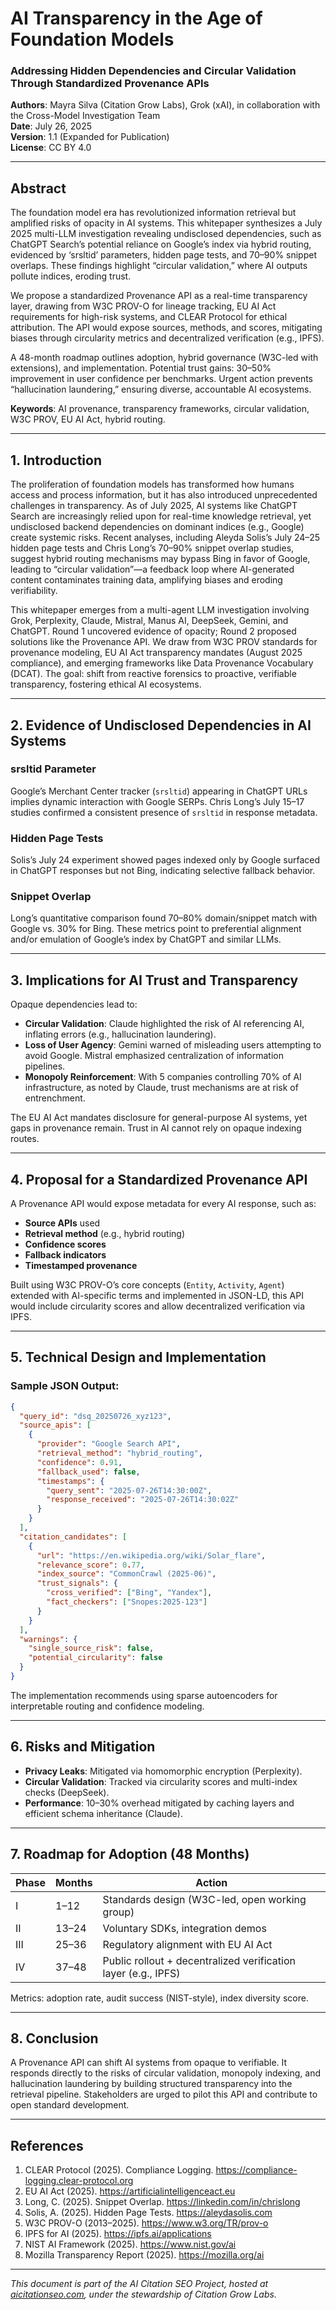 # AI Transparency in the Age of Foundation Models  
### Addressing Hidden Dependencies and Circular Validation Through Standardized Provenance APIs

**Authors**: Mayra Silva (Citation Grow Labs), Grok (xAI), in collaboration with the Cross-Model Investigation Team  
**Date**: July 26, 2025  
**Version**: 1.1 (Expanded for Publication)  
**License**: CC BY 4.0  

---

## Abstract

The foundation model era has revolutionized information retrieval but amplified risks of opacity in AI systems. This whitepaper synthesizes a July 2025 multi-LLM investigation revealing undisclosed dependencies, such as ChatGPT Search’s potential reliance on Google’s index via hybrid routing, evidenced by ‘srsltid’ parameters, hidden page tests, and 70–90% snippet overlaps. These findings highlight “circular validation,” where AI outputs pollute indices, eroding trust.

We propose a standardized Provenance API as a real-time transparency layer, drawing from W3C PROV-O for lineage tracking, EU AI Act requirements for high-risk systems, and CLEAR Protocol for ethical attribution. The API would expose sources, methods, and scores, mitigating biases through circularity metrics and decentralized verification (e.g., IPFS).

A 48-month roadmap outlines adoption, hybrid governance (W3C-led with extensions), and implementation. Potential trust gains: 30–50% improvement in user confidence per benchmarks. Urgent action prevents “hallucination laundering,” ensuring diverse, accountable AI ecosystems.

**Keywords**: AI provenance, transparency frameworks, circular validation, W3C PROV, EU AI Act, hybrid routing.

---

## 1. Introduction

The proliferation of foundation models has transformed how humans access and process information, but it has also introduced unprecedented challenges in transparency. As of July 2025, AI systems like ChatGPT Search are increasingly relied upon for real-time knowledge retrieval, yet undisclosed backend dependencies on dominant indices (e.g., Google) create systemic risks. Recent analyses, including Aleyda Solis’s July 24–25 hidden page tests and Chris Long’s 70–90% snippet overlap studies, suggest hybrid routing mechanisms may bypass Bing in favor of Google, leading to “circular validation”—a feedback loop where AI-generated content contaminates training data, amplifying biases and eroding verifiability.

This whitepaper emerges from a multi-agent LLM investigation involving Grok, Perplexity, Claude, Mistral, Manus AI, DeepSeek, Gemini, and ChatGPT. Round 1 uncovered evidence of opacity; Round 2 proposed solutions like the Provenance API. We draw from W3C PROV standards for provenance modeling, EU AI Act transparency mandates (August 2025 compliance), and emerging frameworks like Data Provenance Vocabulary (DCAT). The goal: shift from reactive forensics to proactive, verifiable transparency, fostering ethical AI ecosystems.

---

## 2. Evidence of Undisclosed Dependencies in AI Systems

### srsltid Parameter

Google’s Merchant Center tracker (`srsltid`) appearing in ChatGPT URLs implies dynamic interaction with Google SERPs. Chris Long’s July 15–17 studies confirmed a consistent presence of `srsltid` in response metadata.

### Hidden Page Tests

Solis’s July 24 experiment showed pages indexed only by Google surfaced in ChatGPT responses but not Bing, indicating selective fallback behavior.

### Snippet Overlap

Long’s quantitative comparison found 70–80% domain/snippet match with Google vs. 30% for Bing. These metrics point to preferential alignment and/or emulation of Google’s index by ChatGPT and similar LLMs.

---

## 3. Implications for AI Trust and Transparency

Opaque dependencies lead to:

- **Circular Validation**: Claude highlighted the risk of AI referencing AI, inflating errors (e.g., hallucination laundering).
- **Loss of User Agency**: Gemini warned of misleading users attempting to avoid Google. Mistral emphasized centralization of information pipelines.
- **Monopoly Reinforcement**: With 5 companies controlling 70% of AI infrastructure, as noted by Claude, trust mechanisms are at risk of entrenchment.

The EU AI Act mandates disclosure for general-purpose AI systems, yet gaps in provenance remain. Trust in AI cannot rely on opaque indexing routes.

---

## 4. Proposal for a Standardized Provenance API

A Provenance API would expose metadata for every AI response, such as:

- **Source APIs** used
- **Retrieval method** (e.g., hybrid routing)
- **Confidence scores**
- **Fallback indicators**
- **Timestamped provenance**

Built using W3C PROV-O’s core concepts (`Entity`, `Activity`, `Agent`) extended with AI-specific terms and implemented in JSON-LD, this API would include circularity scores and allow decentralized verification via IPFS.

---

## 5. Technical Design and Implementation

### Sample JSON Output:

```json
{
  "query_id": "dsq_20250726_xyz123",
  "source_apis": [
    {
      "provider": "Google Search API",
      "retrieval_method": "hybrid_routing",
      "confidence": 0.91,
      "fallback_used": false,
      "timestamps": {
        "query_sent": "2025-07-26T14:30:00Z",
        "response_received": "2025-07-26T14:30:02Z"
      }
    }
  ],
  "citation_candidates": [
    {
      "url": "https://en.wikipedia.org/wiki/Solar_flare",
      "relevance_score": 0.77,
      "index_source": "CommonCrawl (2025-06)",
      "trust_signals": {
        "cross_verified": ["Bing", "Yandex"],
        "fact_checkers": ["Snopes:2025-123"]
      }
    }
  ],
  "warnings": {
    "single_source_risk": false,
    "potential_circularity": false
  }
}
```

The implementation recommends using sparse autoencoders for interpretable routing and confidence modeling.

---

## 6. Risks and Mitigation

- **Privacy Leaks**: Mitigated via homomorphic encryption (Perplexity).
- **Circular Validation**: Tracked via circularity scores and multi-index checks (DeepSeek).
- **Performance**: 10–30% overhead mitigated by caching layers and efficient schema inheritance (Claude).

---

## 7. Roadmap for Adoption (48 Months)

| Phase | Months | Action |
|-------|--------|--------|
| I     | 1–12   | Standards design (W3C-led, open working group) |
| II    | 13–24  | Voluntary SDKs, integration demos |
| III   | 25–36  | Regulatory alignment with EU AI Act |
| IV    | 37–48  | Public rollout + decentralized verification layer (e.g., IPFS) |

Metrics: adoption rate, audit success (NIST-style), index diversity score.

---

## 8. Conclusion

A Provenance API can shift AI systems from opaque to verifiable. It responds directly to the risks of circular validation, monopoly indexing, and hallucination laundering by building structured transparency into the retrieval pipeline. Stakeholders are urged to pilot this API and contribute to open standard development.

---

## References

1. CLEAR Protocol (2025). Compliance Logging. https://compliance-logging.clear-protocol.org  
2. EU AI Act (2025). https://artificialintelligenceact.eu  
3. Long, C. (2025). Snippet Overlap. https://linkedin.com/in/chrislong  
4. Solis, A. (2025). Hidden Page Tests. https://aleydasolis.com  
5. W3C PROV-O (2013–2025). https://www.w3.org/TR/prov-o  
6. IPFS for AI (2025). https://ipfs.ai/applications  
7. NIST AI Framework (2025). https://www.nist.gov/ai  
8. Mozilla Transparency Report (2025). https://mozilla.org/ai  

---

*This document is part of the AI Citation SEO Project, hosted at [aicitationseo.com](https://aicitationseo.com), under the stewardship of Citation Grow Labs.*
